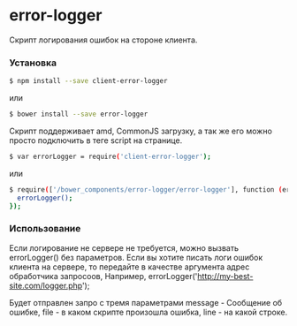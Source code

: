 # error-logger

Скрипт логирования ошибок на стороне клиента.

### Установка

```sh
$ npm install --save client-error-logger
```
или

```sh
$ bower install --save error-logger
```

Скрипт поддерживает amd, CommonJS загрузку, а так же его можно просто подключить в теге script на странице.

```sh
$ var errorLogger = require('client-error-logger');
```
или 

```sh
$ require(['/bower_components/error-logger/error-logger'], function (errorLogger) {
  errorLogger();
});
```

### Использование

Если логирование не сервере не требуется, можно вызвать errorLogger() без параметров.
Если вы хотите писать логи ошибок клиента на сервере, то  передайте в качестве аргумента адрес обработчика запросоов, 
Например, errorLogger('http://my-best-site.com/logger.php');

Будет отправлен запро с тремя параметрами message - Сообщение об ошибке, file - в каком скрипте произошла ошибка, line - на какой строке.
